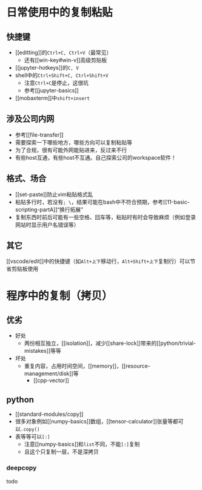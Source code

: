 # 日常使用中的复制粘贴
## 快捷键
- [[editting]]的`Ctrl+C, Ctrl+V`（最常见）
  - 还有[[win-key#win-v]]高级剪贴板
- [[jupyter-hotkeys]]的`C, V`
- shell中的`Ctrl+Shift+C, Ctrl+Shift+V`
  - 注意`Ctrl+C`是停止，这很坑
  - 参考[[jupyter-basics]]
- [[mobaxterm]]中`shift+insert`
## 涉及公司内网
- 参考[[file-transfer]]
- 需要探索一下哪些地方，哪些方向可以复制粘贴等
- 为了合规，很有可能外网能贴进来，反过来不行
- 有些host互通，有些host不互通。自己探索公司的workspace软件！
## 格式、场合
- [[set-paste]]防止vim粘贴格式乱
- 粘贴多行时，若没有`; \`，结果可能在bash中不符合预期，参考[[11-basic-scripting-partA]]“换行拓展”
- 复制东西时前后可能有一些空格、回车等，粘贴时有时会导致麻烦（例如登录网站时显示用户名错误等）
## 其它
[[vscode/edit]]中的快捷键（如`Alt+上下`移动行，`Alt+Shift+上下`复制行）可以节省剪贴板使用
# 程序中的复制（拷贝）
## 优劣
- 好处
  - 两份相互独立，[[isolation]]，减少[[share-lock]]带来的[[python/trivial-mistakes]]等等
- 坏处
  - 重复内容，占用时间空间，[[memory]]，[[resource-management/disk]]等
    - [[cpp-vector]]
## python
- [[standard-modules/copy]]
- 很多对象例如[[numpy-basics]]数组，[[tensor-calculator]]张量等都可以`.copy()`
- 表等等可以`[:]`
  - 注意[[numpy-basics]]和`list`不同，不能`[:]`复制
  - 且这个只复制一层，不是深拷贝
### deepcopy
todo